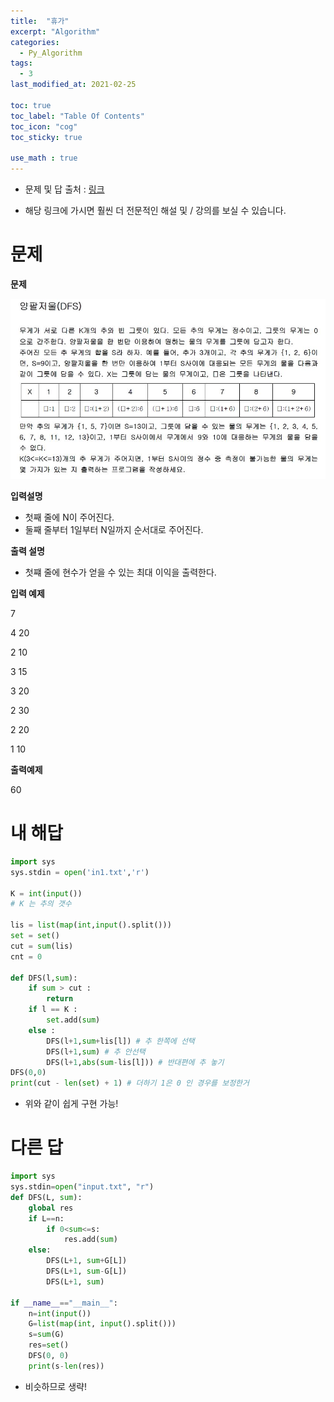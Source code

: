 ```yaml
---
title:  "휴가"
excerpt: "Algorithm"
categories:
  - Py_Algorithm
tags:
  - 3
last_modified_at: 2021-02-25

toc: true
toc_label: "Table Of Contents"
toc_icon: "cog"
toc_sticky: true

use_math : true
---
```


- 문제 및 답 출처 : [링크](https://www.inflearn.com/course/%ED%8C%8C%EC%9D%B4%EC%8D%AC-%EC%95%8C%EA%B3%A0%EB%A6%AC%EC%A6%98-%EB%AC%B8%EC%A0%9C%ED%92%80%EC%9D%B4-%EC%BD%94%EB%94%A9%ED%85%8C%EC%8A%A4%ED%8A%B8/dashboard)

- 해당 링크에 가시면 훨씬 더 전문적인 해설 및 / 강의를 보실 수 있습니다. 

# 문제

**문제**  

![png](/assets/images/{Algorithm}/28_1.JPG)

**입력설명**

- 첫째 줄에 N이 주어진다.
- 둘째 줄부터 1일부터 N일까지 순서대로 주어진다.

**출력 설명**

- 첫쨰 줄에 현수가 얻을 수 있는 최대 이익을 출력한다.

**입력 예제**

7

4 20

2 10

3 15

3 20

2 30

2 20

1 10

**출력예제**

60

# 내 해답

```python
import sys
sys.stdin = open('in1.txt','r')

K = int(input())
# K 는 추의 갯수

lis = list(map(int,input().split()))
set = set()
cut = sum(lis)
cnt = 0

def DFS(l,sum):
    if sum > cut :
        return
    if l == K :
        set.add(sum)
    else :
        DFS(l+1,sum+lis[l]) # 추 한쪽에 선택
        DFS(l+1,sum) # 추 안선택
        DFS(l+1,abs(sum-lis[l])) # 반대편에 추 놓기
DFS(0,0)
print(cut - len(set) + 1) # 더하기 1은 0 인 경우를 보정한거
```

- 위와 같이 쉽게 구현 가능!

# 다른 답

```python
import sys
sys.stdin=open("input.txt", "r")
def DFS(L, sum):
    global res
    if L==n:
        if 0<sum<=s:
            res.add(sum)
    else:
        DFS(L+1, sum+G[L])
        DFS(L+1, sum-G[L])
        DFS(L+1, sum)

if __name__=="__main__":
    n=int(input())
    G=list(map(int, input().split()))
    s=sum(G)
    res=set()
    DFS(0, 0)
    print(s-len(res))
```

- 비슷하므로 생략!